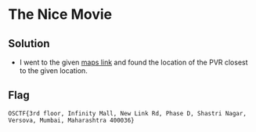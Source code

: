 # The Nice Movie

## Solution

- I went to the given [maps link](https://maps.app.goo.gl/LEX7fn5jXi6Wrjfs6) and found the location of the PVR closest to the given location.

## Flag

```
OSCTF{3rd floor, Infinity Mall, New Link Rd, Phase D, Shastri Nagar, Versova, Mumbai, Maharashtra 400036}
```
